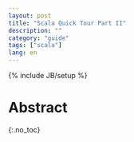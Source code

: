 ```yaml
---
layout: post
title: "Scala Quick Tour Part II"
description: ""
category: "guide"
tags: ["scala"]
lang: en
---
```


{% include JB/setup %}

# Abstract
{:.no_toc}

